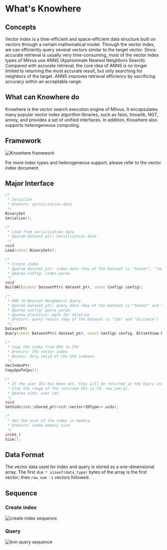 # What's Knowhere

## Concepts

Vector index is a time-efficient and space-efficient data structure built on vectors through a certain mathematical model. Through the vector index, we can efficiently query several vectors similar to the target vector.
Since accurate retrieval is usually very time-consuming, most of the vector index types of Milvus use ANNS (Approximate Nearest Neighbors Search). Compared with accurate retrieval, the core idea of ANNS is no longer limited to returning the most accurate result, but only searching for neighbors of the target. ANNS improves retrieval efficiency by sacrificing accuracy within an acceptable range.

## What can Knowhere do

Knowhere is the vector search execution engine of Milvus. It encapsulates many popular vector index algorithm libraries, such as faiss, hnswlib, NGT, annoy, and provides a set of unified interfaces. In addition, Knowhere also supports heterogeneous computing.

## Framework

![Knowhere framework](graphs/knowhere_framework.png)

For more index types and heterogeneous support, please refer to the vector index document.

## Major Interface

```C++
/*
 * Serialize
 * @return: serialization data
 */
BinarySet
Serialize();

/*
 * Load from serialization data
 * @param dataset_ptr: serialization data
 */
void
Load(const BinarySet&);

/*
 * Create index
 * @param dataset_ptr: index data (key of the Dataset is "tensor", "rows" and "dim")
 * @parma config: index param
 */
void
BuildAll(const DatasetPtr& dataset_ptr, const Config& config);

/*
 * KNN (K-Nearest Neighbors) Query
 * @param dataset_ptr: query data (key of the Dataset is "tensor" and "rows")
 * @parma config: query param
 * @parma blacklist: mark for deletion
 * @return: query result (key of the Dataset is "ids" and "distance")
 */
DatasetPtr
Query(const DatasetPtr& dataset_ptr, const Config& config, BitsetView blacklist);

/*
 * Copy the index from GPU to CPU
 * @return: CPU vector index
 * @notes: Only valid of the GPU indexes
 */
VecIndexPtr
CopyGpuToCpu();

/*
 * If the user IDs has been set, they will be returned in the Query interface;
 * else the range of the returned IDs is [0, row_num-1].
 * @parma uids: user ids
 */
void
SetUids(std::shared_ptr<std::vector<IDType>> uids);

/*
 * Get the size of the index in memory.
 * @return: index memory size
 */
int64_t
Size();
```

## Data Format

The vector data used for index and query is stored as a one-dimensional array.
The first `dim * sizeof(data_type)` bytes of the array is the first vector; then `row_num -1` vectors followed.

## Sequence

### Create index

![create index sequence](graphs/create_index.png)

### Query

![knn query sequence](graphs/knn_query.png)
